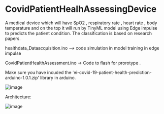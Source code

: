 # CovidPatientHealhAssessingDevice
 A medical device which will have  SpO2 , respiratory rate , heart rate , body temperature and on the top it will run by TinyML model using Edge impulse to predicts the patient condition. The classification is based on research papers.
 
 healthdata_Dataacquisition.ino --> code simulation in model training in edge impulse
 
 CovidPatientHealthAssessment.ino -> Code to flash for prorotype .
 
 Make sure you have incuded the 'ei-covid-19-patient-health-prediction-arduino-1.0.1.zip' library in arduino.
 
 ![image](https://user-images.githubusercontent.com/70482136/122659826-5e772480-d199-11eb-9367-63bcf459e939.png)

Architecture:

![image](https://user-images.githubusercontent.com/70482136/122659856-8a92a580-d199-11eb-90c9-b755e0d407eb.png)

